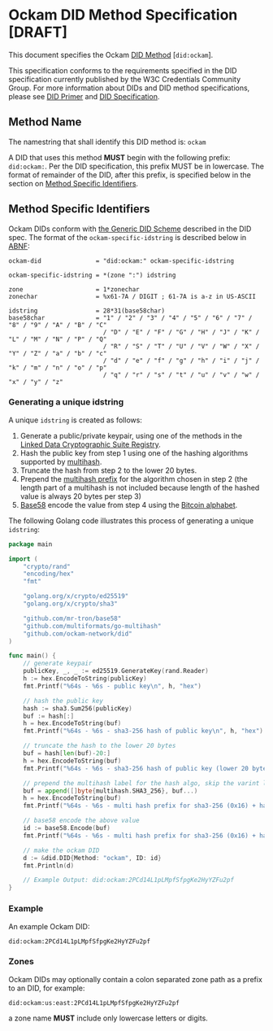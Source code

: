 # Ockam DID Method Specification [DRAFT]

This document specifies the Ockam [DID Method](1) [`did:ockam`].

This specification conforms to the requirements specified in the DID specification currently published by the W3C
Credentials Community Group. For more information about DIDs and DID method specifications, please see [DID Primer](2)
and [DID Specification](3).

## Method Name

The namestring that shall identify this DID method is: `ockam`

A DID that uses this method **MUST** begin with the following prefix: `did:ockam:`. Per the DID specification,
this prefix MUST be in lowercase. The format of remainder of the DID, after this prefix, is specified below in
the section on [Method Specific Identifiers](#method-specific-identifiers).

## Method Specific Identifiers

Ockam DIDs conform with [the Generic DID Scheme](4) described in the DID spec. The format of the
`ockam-specific-idstring` is described below in [ABNF](5):

```
ockam-did               = "did:ockam:" ockam-specific-idstring

ockam-specific-idstring = *(zone ":") idstring

zone                    = 1*zonechar
zonechar                = %x61-7A / DIGIT ; 61-7A is a-z in US-ASCII

idstring                = 28*31(base58char)
base58char              = "1" / "2" / "3" / "4" / "5" / "6" / "7" / "8" / "9" / "A" / "B" / "C"
                          / "D" / "E" / "F" / "G" / "H" / "J" / "K" / "L" / "M" / "N" / "P" / "Q"
                          / "R" / "S" / "T" / "U" / "V" / "W" / "X" / "Y" / "Z" / "a" / "b" / "c"
                          / "d" / "e" / "f" / "g" / "h" / "i" / "j" / "k" / "m" / "n" / "o" / "p"
                          / "q" / "r" / "s" / "t" / "u" / "v" / "w" / "x" / "y" / "z"
```

### Generating a unique idstring

A unique `idstring` is created as follows:

1.  Generate a public/private keypair, using one of the methods in the [Linked Data Cryptographic Suite Registry](6).
2.  Hash the public key from step 1 using one of the hashing algorithms supported by [multihash](7).
3.  Truncate the hash from step 2 to the lower 20 bytes.
4.  Prepend the [multihash prefix](8) for the algorithm chosen in step 2 (the length part of a multihash is not
    included because length of the hashed value is always 20 bytes per step 3)
5.  [Base58](9) encode the value from step 4 using the [Bitcoin alphabet](10).

The following Golang code illustrates this process of generating a unique `idstring`:

```go
package main

import (
	"crypto/rand"
	"encoding/hex"
	"fmt"

	"golang.org/x/crypto/ed25519"
	"golang.org/x/crypto/sha3"

	"github.com/mr-tron/base58"
	"github.com/multiformats/go-multihash"
	"github.com/ockam-network/did"
)

func main() {
	// generate keypair
	publicKey, _, _ := ed25519.GenerateKey(rand.Reader)
	h := hex.EncodeToString(publicKey)
	fmt.Printf("%64s - %6s - public key\n", h, "hex")

	// hash the public key
	hash := sha3.Sum256(publicKey)
	buf := hash[:]
	h = hex.EncodeToString(buf)
	fmt.Printf("%64s - %6s - sha3-256 hash of public key\n", h, "hex")

	// truncate the hash to the lower 20 bytes
	buf = hash[len(buf)-20:]
	h = hex.EncodeToString(buf)
	fmt.Printf("%64s - %6s - sha3-256 hash of public key (lower 20 bytes / 160 bits)\n", h, "hex")

	// prepend the multihash label for the hash algo, skip the varint length of the multihash, since that is fixed to 20
	buf = append([]byte{multihash.SHA3_256}, buf...)
	h = hex.EncodeToString(buf)
	fmt.Printf("%64s - %6s - multi hash prefix for sha3-256 (0x16) + hash of public key (lower 20 bytes)\n", h, "hex")

	// base58 encode the above value
	id := base58.Encode(buf)
	fmt.Printf("%64s - %6s - multi hash prefix for sha3-256 (0x16) + hash of public key (lower 20 bytes)\n", id, "base58")

	// make the ockam DID
	d := &did.DID{Method: "ockam", ID: id}
	fmt.Println(d)

	// Example Output: did:ockam:2PCd14L1pLMpfSfpgKe2HyYZFu2pf
}
```

### Example

An example Ockam DID:

```
did:ockam:2PCd14L1pLMpfSfpgKe2HyYZFu2pf
```

### Zones

Ockam DIDs may optionally contain a colon separated zone path as a prefix to an DID, for example:

```
did:ockam:us:east:2PCd14L1pLMpfSfpgKe2HyYZFu2pf
```

a zone name **MUST** include only lowercase letters or digits.

[1]: https://w3c-ccg.github.io/did-spec/#specific-did-method-schemes "Specific DID Method Schemes"
[2]: https://git.io/did-primer "DID Primer"
[3]: https://w3c-ccg.github.io/did-spec "DID Spec"
[4]: https://w3c-ccg.github.io/did-spec/#the-generic-did-scheme "Generic DID Scheme"
[5]: https://tools.ietf.org/html/rfc5234 "ABNF"
[6]: https://w3c-ccg.github.io/ld-cryptosuite-registry/ "Linked Data Cryptographic Suite Registry"
[7]: https://multiformats.io/multihash/ "Multihash"
[8]: https://github.com/multiformats/multicodec/blob/master/table.csv "Multihash Labels"
[9]: https://en.wikipedia.org/wiki/Base58 "Base58 Encoding"
[10]: https://en.bitcoinwiki.org/wiki/Base58#Alphabet_Base58 "Bitcoin Base58 Alphabet"
